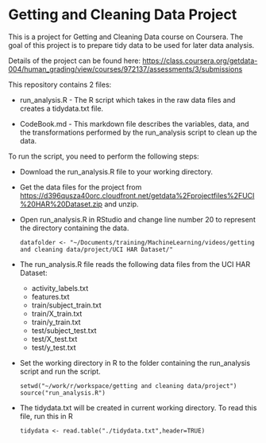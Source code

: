 Getting and Cleaning Data Project
=================================

This is a project for Getting and Cleaning Data course on Coursera. The
goal of this project is to prepare tidy data to be used for later data
analysis.

Details of the project can be found here:
<https://class.coursera.org/getdata-004/human_grading/view/courses/972137/assessments/3/submissions>

This repository contains 2 files:

-   run\_analysis.R - The R script which takes in the raw data files and
    creates a tidydata.txt file.

-   CodeBook.md - This markdown file describes the variables, data, and
    the transformations performed by the run\_analysis script to clean
    up the data.

To run the script, you need to perform the following steps:

-   Download the run\_analysis.R file to your working directory.

-   Get the data files for the project from
    <https://d396qusza40orc.cloudfront.net/getdata%2Fprojectfiles%2FUCI%20HAR%20Dataset.zip>
    and unzip.

-   Open run\_analysis.R in RStudio and change line number 20 to
    represent the directory containing the data.

        datafolder <- "~/Documents/training/MachineLearning/videos/getting and cleaning data/project/UCI HAR Dataset/"

-   The run\_analysis.R file reads the following data files from the UCI
    HAR Dataset:
    -   activity\_labels.txt
    -   features.txt
    -   train/subject\_train.txt
    -   train/X\_train.txt
    -   train/y\_train.txt
    -   test/subject\_test.txt
    -   test/X\_test.txt
    -   test/y\_test.txt
-   Set the working directory in R to the folder containing the
    run\_analysis script and run the script.

        setwd("~/work/r/workspace/getting and cleaning data/project")
        source("run_analysis.R")

-   The tidydata.txt will be created in current working directory. To
    read this file, run this in R

        tidydata <- read.table("./tidydata.txt",header=TRUE)
